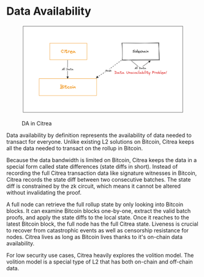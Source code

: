 # Data Availability

<figure><img src="../../.gitbook/assets/da (1).png" alt=""><figcaption><p>DA in Citrea</p></figcaption></figure>

Data availability by definition represents the availability of data needed to transact for everyone. Unlike existing L2 solutions on Bitcoin, Citrea keeps all the data needed to transact on the rollup in Bitcoin.

Because the data bandwidth is limited on Bitcoin, Citrea keeps the data in a special form called state differences (state diffs in short). Instead of recording the full Citrea transaction data like signature witnesses in Bitcoin, Citrea records the state diff between two consecutive batches. The state diff is constrained by the zk circuit, which means it cannot be altered without invalidating the proof.

A full node can retrieve the full rollup state by only looking into Bitcoin blocks. It can examine Bitcoin blocks one-by-one, extract the valid batch proofs, and apply the state diffs to the local state. Once it reaches to the latest Bitcoin block, the full node has the full Citrea state. Liveness is crucial to recover from catastrophic events as well as censorship resistance for nodes. Citrea lives as long as Bitcoin lives thanks to it's on-chain data availability.

For low security use cases, Citrea heavily explores the volition model. The volition model is a special type of L2 that has both on-chain and off-chain data.
